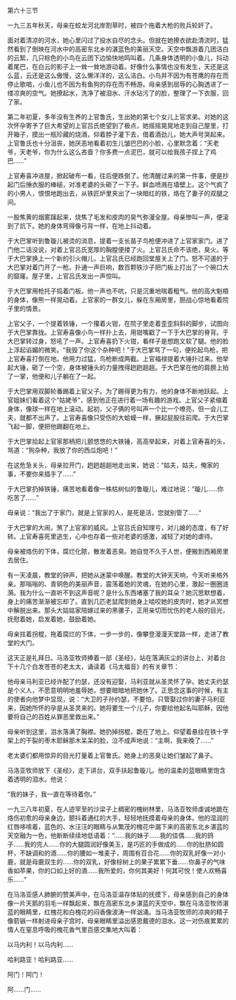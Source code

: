 第六十三节

一九三五年秋天，母亲在蛟龙河北岸割草时，被四个拖着大枪的败兵轮奸了。

面对着清凉的河水，她心里闪过了投水自尽的念头。但就在她撩衣欲赴清流时，猛然看到了倒映在河水中的高密东北乡的湛蓝色的美丽天空。天空中飘游着几团洁白的云絮，几只棕色的小鸟在云团下边愉快地鸣叫着。几条身体透明的小鱼儿，抖动着尾巴，在白云的影子上一耸一耸地游动着。好像什么事情也没有发生，天还是这么蓝，云还是这么傲慢，这么懒洋洋的，这么洁白。小鸟并不因为有苍鹰的存在而停止歌唱，小鱼儿也不因为有鱼狗的存在而不畅游。母亲感到屈辱的心胸透进了一缕凉爽的空气。她撩起水，洗净了被泪水、汗水玷污了的脸，整理了一下衣服，回了家。

第二年初夏，多年没有生养的上官鲁氏，生出她的第七个女儿上官求弟。对她的这次怀孕寄予了巨大希望的上官吕氏绝望到了极点，她摇摇晃晃地走到自己屋里，打开箱子，摸出一瓶珍藏的烧酒，仰着脖子灌下去，借着酒劲儿，她大声号哭起来。上官鲁氏也十分沮丧，她厌恶地看着初生儿皱巴巴的小脸，心里默念着：“天老爷，天老爷，你为什么这么吝啬？你多费一点泥巴，就可以给我孩子捏上了鸡巴……”

上官寿喜冲进屋，掀起破布一看，往后便跌倒了。他清醒过来的第一件事，便是抄起门后捶衣服的棒槌，对准老婆的头砸了一下子。鲜血喷溅在墙壁上。这个气疯了的小男人，恨恨地跑出去，从铁匠炉里夹出了一块暗红的铁，烙在了妻子的双腿之间。

一股焦黄的烟雾蹿起来，烧焦了毛发和皮肉的臭气弥漫全屋。母亲惨叫一声，便滚到了炕下。她的身体弯得像弓背一样，在地上抖动着。

于大巴掌听到鲁璇儿被烫的消息，提着一支长苗子鸟枪便冲进了上官家家门。进了门他二话没说，对着上官吕氏宽厚的胸膛便搂了火。上官吕氏命不该绝，臭火。等于大巴掌换上一个新的引火帽儿，上官吕氏已经跑回堂屋关上了门。怒不可遏的于大巴掌对着门开了一枪。扑通一声巨响，数百颗铁沙子把门板上打出了一个碗口大的窟窿。屋子里，上官吕氏发出一声惊叫。

于大巴掌用枪托子捣着门板。他一声也不吭，只是沉重地喘着粗气。他的高大魁梧的身体，像熊一样晃动着。上官家的一群女儿，躲在东厢房里，胆战心惊地看着院子里的情景。

上官父子，一个提着铁锤，一个攥着火钳，在院子里走着歪歪斜斜的脚步，试图向于大巴掌靠拢。上官寿喜像小鸟一样扑上去，用钳嘴戳了一下于大巴掌的脊背。于大巴掌转过身，怒吼了一声。上官寿喜扔下火钳，看样子是想跑又软了腿。他的脸上浮起谄媚的微笑。“我毁了你这个杂种吧！”于大巴掌骂了一句，便抡起鸟枪，把上官寿喜打倒在地。他用力过猛，鸟枪断成两截。上官福禄提着大锤扑过来。他举起大锤，砸了一个空，身体被锤头的力量拽得趔趔趄趄。于大巴掌在他的肩膀上拍了一掌，他便和儿子躺在了一起。

于大巴掌用双脚轮番踢着上官父子。为了踢得更为有力，他的身体不断地跃起。上官姐妹们看着这个“姑姥爷”，感到他正在进行着一场有趣的游戏。上官父子紧缩着身体，像球一样在地上滚动。起初，父子俩的号叫声一个比一个嘹亮，但一会儿工夫，就都不出声了。上官寿喜像只受伤的大蛤蟆一样，撅起屁股往前爬。于大巴掌飞起一脚，便把他踢翻在地上。

于大巴掌拾起上官家那柄把儿颤悠悠的大铁锤，高高举起来，对着上官寿喜的头，骂道：“狗杂种，我放了你的西瓜炮吧！”

在这危急关头，母亲拉开门，趔趔趄趄地走出来，她说：“姑夫，姑夫，俺家的事，不要你来插手了……”

于大巴掌扔掉铁锤，痛苦地看着像一株枯树似的鲁璇儿，难过地说：“璇儿……你吃苦了……”

母亲说：“我出了于家门，就是上官家的人，是死是活，您就别管了……”

于大巴掌的大闹，煞了上官家的威风。上官吕氏自知理亏，对儿媳的态度，有了好转。上官寿喜死里逃生，心中也存着一些对老婆的感激，减轻了对她的虐待。

母亲被烙伤的下体，腐烂化脓，散发着恶臭。她自觉不久于人世，便搬到西厢房里去居住。

有一天凌晨，教堂的钟声，把她从迷蒙中唤醒。教堂的大钟天天响，今天听来格外亲。那嗡嗡的、青铜色的美丽声音，震荡着她的灵魂，在她的心里，激起一圈圈涟漪。我为什么一直听不到这声音呢？是什么东西堵塞了我的耳朵？她沉思默想着，身上的痛苦渐渐被忘却了。直到几匹老鼠爬到她身上啮咬她的皮肉时，她才从冥想中解脱出来。那头大姑姑家陪嫁过来的黑骡子，正用亲切而忧伤的老人般的目光，抚慰着她，启发着她，鼓励着她。

母亲拄着拐棍，拖着腐烂的下体，一步一步的，像攀登漫漫天堂路一样，走进了教堂的大门。

这天正是礼拜日。马洛亚牧师捧着一部《圣经》，站在落满灰尘的讲台上，对着台下十几个白发苍苍的老太太，诵读着《马太福音》的有关章节：

他母亲马利亚已经许配了约瑟，还没有迎娶，马利亚就从圣灵怀了孕。她丈夫约瑟是个义人，不愿意明明地羞辱她，想要暗暗地把她休了。正思念这事的时候，有主的使者向他梦中显现，说：“大卫的子孙约瑟，不要怕，只管娶过你的妻子马利亚来，因她所怀的孕是从圣灵来的。她将要生一个儿子，你要给他起名叫耶稣，因他要将自己的百姓从罪恶里救出来。”

母亲听到这里，泪水落满了胸襟。她扔掉拐棍，跪在了地上。仰望着悬挂在铁十字架上的干裂的枣木耶稣那木呆呆的脸，泣不成声地说：“主啊，我来晚了……”

老太婆们都用惊异的目光打量着上官鲁氏。她身上的恶臭让她们皱起了鼻子。

马洛亚牧师放下《圣经》，走下讲台，双手扶起鲁璇儿。他的温柔的蓝眼睛里饱含着透明的泪水。他说：

“我的妹子，我一直在等待着你。”

一九三八年初夏，在人迹罕至的沙梁子上稠密的槐树林里，马洛亚牧师虔诚地跪在烙伤初愈的母亲身边，颤抖着通红的大手，轻轻地抚摸着母亲的身体。他的湿润的红唇哆嗦着，蓝色的、水汪汪的眼睛与从繁茂的槐花中漏下来的高密东北乡湛蓝的天空融为一色，他断断续续地低语着：“……我的妹子……我的佳偶……我的鸽子……我的完人……你的大腿圆润好像美玉，是巧匠的手做成的……你的肚脐如圆杯，不缺调和的酒……你的腰如一堆麦子，周围有百合花……你的双乳好像一对小鹿，就是母鹿双生的……你的双乳，好像棕树上的果子累累下垂……你鼻子的气味香如苹果，你的口如上好的酒……我所爱的，你何其美好！何其可悦！使人欢畅喜乐……”

在马洛亚感人肺腑的赞美声中，在马洛亚温存体贴的抚摸下，母亲感到自己的身体像一片天鹅的羽毛一样飘起来，飘在高密东北乡湛蓝的天空中，飘在马洛亚牧师湛蓝的眼睛里，红槐花和白槐花的闷香像波涛一样汹涌。当马洛亚牧师的凉爽的精子像箭镞一样射进母亲子宫时，母亲眼睛里溢出感恩戴德的泪水。这一对伤痕累累的情人在窒息呼吸的槐花香气里百感交集地大叫着：

以马内利！以马内利……

哈利路亚！哈利路亚……

阿门！阿门！

阿……门……